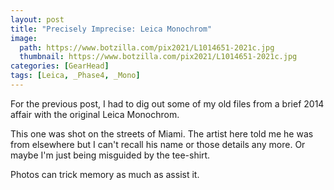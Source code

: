 ```yaml
---
layout: post
title: "Precisely Imprecise: Leica Monochrom"
image:
  path: https://www.botzilla.com/pix2021/L1014651-2021c.jpg
  thumbnail: https://www.botzilla.com/pix2021/L1014651-2021c.jpg
categories: [GearHead]
tags: [Leica, _Phase4, _Mono]
---
```


For the previous post, I had to dig out some of my old files from a brief 2014 affair with the original Leica Monochrom.

This one was shot on the streets of Miami. The artist here told me he was from elsewhere but I can't recall his name or those details any more. Or maybe I'm just being misguided by the tee-shirt.

Photos can trick memory as much as assist it.
